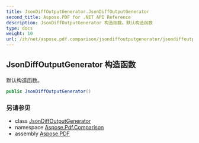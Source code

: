 ```yaml
---
title: JsonDiffOutputGenerator.JsonDiffOutputGenerator
second_title: Aspose.PDF for .NET API Reference
description: JsonDiffOutputGenerator 构造函数。默认构造函数
type: docs
weight: 10
url: /zh/net/aspose.pdf.comparison/jsondiffoutputgenerator/jsondiffoutputgenerator/
---
```

## JsonDiffOutputGenerator 构造函数

默认构造函数。

```csharp
public JsonDiffOutputGenerator()
```

### 另请参见

* class [JsonDiffOutputGenerator](../)
* namespace [Aspose.Pdf.Comparison](../../../aspose.pdf.comparison/)
* assembly [Aspose.PDF](../../../)